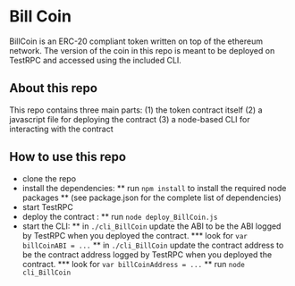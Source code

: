 # Bill Coin 
BillCoin is an ERC-20 compliant token written on top of the ethereum network.
The version of the coin in this repo is meant to be deployed on TestRPC and accessed using the included CLI.

## About this repo
This repo contains three main parts:
(1) the token contract itself
(2) a javascript file for deploying the contract
(3) a node-based CLI for interacting with the contract

## How to use this repo
* clone the repo
* install the dependencies:
 ** run `npm install` to install the required node packages 
 ** (see package.json for the complete list of dependencies)
* start TestRPC
* deploy the contract :
 ** run `node deploy_BillCoin.js`
* start the CLI:
 ** in `./cli_BillCoin` update the ABI to be the ABI logged by TestRPC when you deployed the contract.
 *** look for `var billCoinABI = ...`
 ** in `./cli_BillCoin` update the contract address to be the contract address logged by TestRPC when you deployed the contract.
 *** look for `var billCoinAddress = ...`
 ** run `node cli_BillCoin`
